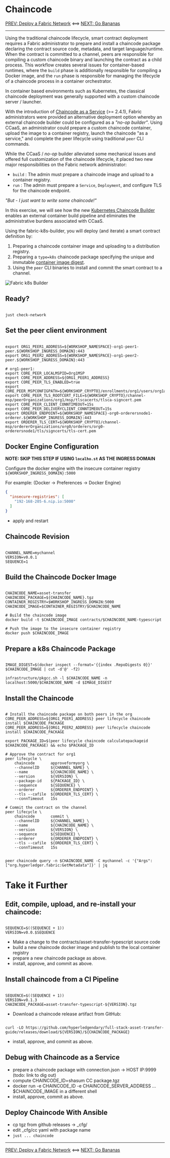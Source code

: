 # Chaincode

[PREV: Deploy a Fabric Network](20-fabric.md) <==> [NEXT: Go Bananas](40-bananas.md)

---

Using the traditional chaincode lifecycle, smart contract deployment requires a Fabric administrator to prepare
and install a chaincode package declaring the contract source code, metadata, and target language/runtime.  When the
contract is committed to a channel, peers are responsible for compiling a custom chaincode binary and launching the
contract as a child process.  This workflow creates several issues for container-based runtimes, where the `build`
phase is additionally responsible for compiling a Docker image, and the `run` phase is responsible for managing the
lifecycle of a chaincode process in a container orchestrator.  

In container based environments such as Kubernetes, the classical chaincode deployment was generally supported with a
custom chaincode server / launcher.

With the introduction of [Chaincode as a Service](https://hyperledger-fabric.readthedocs.io/en/latest/cc_service.html)
(>= 2.4.1), Fabric administrators were provided an alternative deployment option whereby an external chaincode
builder could be configured as a _"no-op builder"_.  Using CCaaS, an administrator could prepare a custom chaincode
container, upload the image to a container registry, launch the chaincode "as a service," and complete the peer
lifecycle using traditional `peer` CLI commands.

While the CCaaS / _no-op_ builder alleviated some mechanical issues and offered full customization of the chaincode
lifecycle, it placed two new major responsibilities on the Fabric network administrator: 

- `build` : The admin must prepare a chaincode image and upload to a container registry.
- `run` : The admin must prepare a `Service`, `Deployment`, and configure TLS for the chaincode endpoint.

_"But - I just want to write some chaincode!"_


In this exercise, we will see how the new [Kubernetes Chaincode Builder](https://github.com/hyperledger-labs/fabric-builder-k8s)
enables an external container build pipeline and eliminates the administrative burdens associated with CCaaS.

Using the fabric-k8s-builder, you will deploy (and iterate) a smart contract definition by:

1. Preparing a chaincode container image and uploading to a distribution registry.
2. Preparing a `type=k8s` chaincode package specifying the unique and immutable [container image digest](https://github.com/opencontainers/image-spec/blob/main/descriptor.md#digests).
3. Using the `peer` CLI binaries to install and commit the smart contract to a channel.


![Fabric k8s Builder](../images/CloudReady/30-chaincode.png)


## Ready?

```shell

just check-network

```


## Set the peer client environment

```shell

export ORG1_PEER1_ADDRESS=${WORKSHOP_NAMESPACE}-org1-peer1-peer.${WORKSHOP_INGRESS_DOMAIN}:443
export ORG1_PEER2_ADDRESS=${WORKSHOP_NAMESPACE}-org1-peer2-peer.${WORKSHOP_INGRESS_DOMAIN}:443

# org1-peer1: 
export CORE_PEER_LOCALMSPID=Org1MSP
export CORE_PEER_ADDRESS=${ORG1_PEER1_ADDRESS}
export CORE_PEER_TLS_ENABLED=true
export CORE_PEER_MSPCONFIGPATH=${WORKSHOP_CRYPTO}/enrollments/org1/users/org1admin/msp
export CORE_PEER_TLS_ROOTCERT_FILE=${WORKSHOP_CRYPTO}/channel-msp/peerOrganizations/org1/msp/tlscacerts/tlsca-signcert.pem
export CORE_PEER_CLIENT_CONNTIMEOUT=15s
export CORE_PEER_DELIVERYCLIENT_CONNTIMEOUT=15s
export ORDERER_ENDPOINT=${WORKSHOP_NAMESPACE}-org0-orderersnode1-orderer.${WORKSHOP_INGRESS_DOMAIN}:443
export ORDERER_TLS_CERT=${WORKSHOP_CRYPTO}/channel-msp/ordererOrganizations/org0/orderers/org0-orderersnode1/tls/signcerts/tls-cert.pem

```

## Docker Engine Configuration

**NOTE: SKIP THIS STEP IF USING `localho.st` AS THE INGRESS DOMAIN**

Configure the docker engine with the insecure container registry `${WORKSHOP_INGRESS_DOMAIN}:5000`

For example:  (Docker -> Preferences -> Docker Engine)
```json
{
  "insecure-registries": [
    "192-168-205-6.nip.io:5000"
  ]
}
```

- apply and restart

## Chaincode Revision

```shell

CHANNEL_NAME=mychannel
VERSION=v0.0.1
SEQUENCE=1

```

## Build the Chaincode Docker Image

```shell

CHAINCODE_NAME=asset-transfer
CHAINCODE_PACKAGE=${CHAINCODE_NAME}.tgz
CONTAINER_REGISTRY=$WORKSHOP_INGRESS_DOMAIN:5000
CHAINCODE_IMAGE=$CONTAINER_REGISTRY/$CHAINCODE_NAME

# Build the chaincode image
docker build -t $CHAINCODE_IMAGE contracts/$CHAINCODE_NAME-typescript

# Push the image to the insecure container registry
docker push $CHAINCODE_IMAGE

```


## Prepare a k8s Chaincode Package

```shell

IMAGE_DIGEST=$(docker inspect --format='{{index .RepoDigests 0}}' $CHAINCODE_IMAGE | cut -d'@' -f2)

infrastructure/pkgcc.sh -l $CHAINCODE_NAME -n localhost:5000/$CHAINCODE_NAME -d $IMAGE_DIGEST

```

## Install the Chaincode

```shell

# Install the chaincode package on both peers in the org 
CORE_PEER_ADDRESS=${ORG1_PEER1_ADDRESS} peer lifecycle chaincode install $CHAINCODE_PACKAGE
CORE_PEER_ADDRESS=${ORG1_PEER2_ADDRESS} peer lifecycle chaincode install $CHAINCODE_PACKAGE

export PACKAGE_ID=$(peer lifecycle chaincode calculatepackageid $CHAINCODE_PACKAGE) && echo $PACKAGE_ID

# Approve the contract for org1 
peer lifecycle \
	chaincode       approveformyorg \
	--channelID     ${CHANNEL_NAME} \
	--name          ${CHAINCODE_NAME} \
	--version       ${VERSION} \
	--package-id    ${PACKAGE_ID} \
	--sequence      ${SEQUENCE} \
	--orderer       ${ORDERER_ENDPOINT} \
	--tls --cafile  ${ORDERER_TLS_CERT} \
	--connTimeout   15s

# Commit the contract on the channel
peer lifecycle \
	chaincode       commit \
	--channelID     ${CHANNEL_NAME} \
	--name          ${CHAINCODE_NAME} \
	--version       ${VERSION} \
	--sequence      ${SEQUENCE} \
	--orderer       ${ORDERER_ENDPOINT} \
	--tls --cafile  ${ORDERER_TLS_CERT} \
	--connTimeout   15s

```

```shell

peer chaincode query -n $CHAINCODE_NAME -C mychannel -c '{"Args":["org.hyperledger.fabric:GetMetadata"]}' | jq

```


# Take it Further 

## Edit, compile, upload, and re-install your chaincode:

```shell

SEQUENCE=$((SEQUENCE + 1))
VERSION=v0.0.$SEQUENCE

```

- Make a change to the contracts/asset-transfer-typescript source code
- build a new chaincode docker image and publish to the local container registry  
- prepare a new chaincode package as above.
- install, approve, and commit as above.


## Install chaincode from a CI Pipeline

```shell

SEQUENCE=$((SEQUENCE + 1))
VERSION=v0.1.3
CHAINCODE_PACKAGE=asset-transfer-typescript-${VERSION}.tgz

```

- Download a chaincode release artifact from GitHub:
```shell

curl -LO https://github.com/hyperledgendary/full-stack-asset-transfer-guide/releases/download/${VERSION}/${CHAINCODE_PACKAGE}

```

- install, approve, and commit as above.


## Debug with Chaincode as a Service

- prepare a chaincode package with connection.json -> HOST IP:9999  (todo: link to dig out)
- compute CHAINCODE_ID=shasum CC package.tgz
- docker run -e CHAINCODE_ID -e CHAINCODE_SERVER_ADDRESS ... $CHAINCODE_IMAGE in a different shell 
- install, approve, commit as above.


## Deploy Chaincode With Ansible

- cp tgz from github releases -> _cfg/
- edit _cfg/cc yaml with package name
- `just ... chaincode`  


---

[PREV: Deploy a Fabric Network](20-fabric.md) <==> [NEXT: Go Bananas](40-bananas.md)

